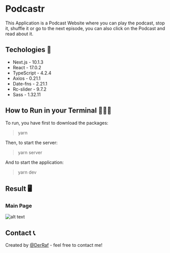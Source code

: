 # Podcastr

This Application is a Podcast Website where you can play the podcast, stop it, shuffle it or go to the next episode, you can also click on the Podcast and read about it.

## Techologies 🚀

* Next.js       -   10.1.3
* React         -   17.0.2
* TypeScript    -   4.2.4
* Axios         -   0.21.1
* Date-fns      -   2.21.1
* Rc-slider     -   9.7.2
* Sass          -   1.32.11

## How to Run in your Terminal 👩🏻‍💻

To run, you have first to download the packages:
>yarn

Then, to start the server:
>yarn server

And to start the application:
>yarn dev

## Result 🖥️

### Main Page
![alt text]()

## Contact 📞
Created by [@DerRaf](https://www.linkedin.com/in/rafael-sordi/) - feel free to contact me!